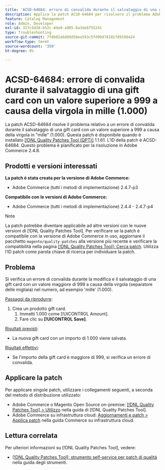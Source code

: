 ```yaml
---
title: 'ACSD-64684: errore di convalida durante il salvataggio di una gift card con un valore superiore a 999 a causa della virgola in mille (1.000)'
description: Applica la patch ACSD-64684 per risolvere il problema Adobe Commerce, se si verifica un errore di convalida durante il salvataggio di una gift card con valore superiore a 999 a causa della virgola in "mille" (1.000).
feature: Catalog Management
role: Admin, Developer
exl-id: 327c5d28-b52c-4da9-a905-8a3deb755241
type: Troubleshooting
source-git-commit: 7fdb02a6d89d50ea593c5fd99d78101f89198424
workflow-type: tm+mt
source-wordcount: '359'
ht-degree: 0%

---
```


# ACSD-64684: errore di convalida durante il salvataggio di una gift card con un valore superiore a 999 a causa della virgola in mille (1.000)

La patch ACSD-64684 risolve il problema relativo a un errore di convalida durante il salvataggio di una gift card con un valore superiore a 999 a causa della virgola in &quot;mille&quot; (1.000). Questa patch è disponibile quando è installato [[!DNL Quality Patches Tool (QPT)]](/help/tools/quality-patches-tool/quality-patches-tool-to-self-serve-quality-patches.md) 1.1.61. L’ID della patch è ACSD-64684. Questo problema è pianificato per la risoluzione in Adobe Commerce 2.4.8.

## Prodotti e versioni interessati

**La patch è stata creata per la versione di Adobe Commerce:**

* Adobe Commerce (tutti i metodi di implementazione) 2.4.7-p3

**Compatibile con le versioni di Adobe Commerce:**

* Adobe Commerce (tutti i metodi di implementazione) 2.4.4 - 2.4.7-p4

>[!NOTE]
>
>La patch potrebbe diventare applicabile ad altre versioni con le nuove versioni di [!DNL Quality Patches Tool]. Per verificare se la patch è compatibile con la versione di Adobe Commerce in uso, aggiornare il pacchetto `magento/quality-patches` alla versione più recente e verificare la compatibilità nella pagina [[!DNL Quality Patches Tool]: Cerca patch](https://experienceleague.adobe.com/tools/commerce-quality-patches/index.html). Utilizza l’ID patch come parola chiave di ricerca per individuare la patch.

## Problema

Si verifica un errore di convalida durante la modifica e il salvataggio di una gift card con un valore maggiore di 999 a causa della virgola (separatore delle migliaia) nel numero, ad esempio &#39;mille&#39; (1.000).

<u>Passaggi da riprodurre</u>:

1. Crea un prodotto gift card.
   1. Immetti 1.000 come [!UICONTROL Amount].
   1. Fare clic su **[!UICONTROL Save]**.

<u>Risultati previsti</u>:

* La nuova gift card con un importo di 1.000 viene salvata.

<u>Risultati effettivi</u>:

* Se l&#39;importo della gift card è maggiore di 999, si verifica un errore di convalida.

## Applicare la patch

Per applicare singole patch, utilizzare i collegamenti seguenti, a seconda del metodo di distribuzione utilizzato:

* Adobe Commerce o Magento Open Source on-premise: [[!DNL Quality Patches Tool] > Utilizzo](/help/tools/quality-patches-tool/usage.md) nella guida di [!DNL Quality Patches Tool].
* Adobe Commerce su infrastruttura cloud: [Aggiornamenti e patch > Applica patch](https://experienceleague.adobe.com/docs/commerce-cloud-service/user-guide/develop/upgrade/apply-patches.html) nella guida Commerce su infrastruttura cloud.

## Lettura correlata

Per ulteriori informazioni su [!DNL Quality Patches Tool], vedere:

* [[!DNL Quality Patches Tool]: strumento self-service per patch di qualità](/help/tools/quality-patches-tool/quality-patches-tool-to-self-serve-quality-patches.md) nella guida degli strumenti.
